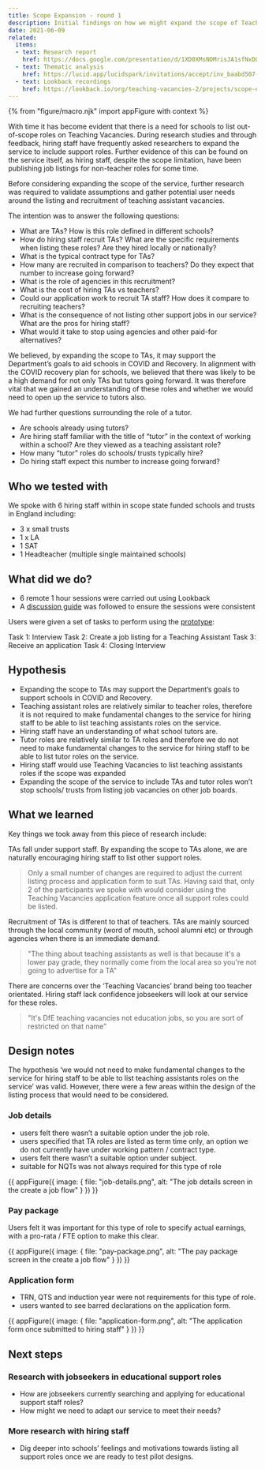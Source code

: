 ```yaml
---
title: Scope Expansion - round 1
description: Initial findings on how we might expand the scope of Teaching Vacancies to support the listing of Teaching Assistant roles.
date: 2021-06-09
related:
  items:
  - text: Research report
    href: https://docs.google.com/presentation/d/1XD0XMsNOMrisJA1sfNxD0WmrirzsKhFgIT-bKcQcfrI/edit#slide=id.gdd98bfbeb2_0_806
  - text: Thematic analysis
    href: https://lucid.app/lucidspark/invitations/accept/inv_baabd507-099d-4d9f-9550-fd90dfa7cc9b
  - text: Lookback recordings
    href: https://lookback.io/org/teaching-vacancies-2/projects/scope-expansion/rounds#round-3545056/
---
```


{% from "figure/macro.njk" import appFigure with context %}

With time it has become evident that there is a need for schools to list out-of-scope roles on Teaching Vacancies. During research studies and through feedback, hiring staff have frequently asked researchers to expand the service to include support roles. Further evidence of this can be found on the service itself, as hiring staff, despite the scope limitation, have been publishing job listings for non-teacher roles for some time.

Before considering expanding the scope of the service, further research was required to validate assumptions and gather potential user needs around the listing and recruitment of teaching assistant vacancies.

The intention was to answer the following questions:
* What are TAs? How is this role defined in different schools? 
* How do hiring staff recruit TAs? What are the specific requirements when listing these roles? Are they hired locally or nationally?
* What is the typical contract type for TAs?
* How many are recruited in comparison to teachers? Do they expect that number to increase going forward?
* What is the role of agencies in this recruitment?
* What is the cost of hiring TAs  vs teachers?
* Could our application work to recruit TA staff? How does it compare to recruiting teachers? 
* What is the consequence of not listing other support jobs in our service? What are the pros for hiring staff? 
* What would it take to stop using agencies and other paid-for alternatives?

We believed, by expanding the scope to TAs, it may support the Department’s goals to aid schools in COVID and Recovery. In alignment with the COVID recovery plan for schools, we believed that there was likely to be a high demand for not only TAs but tutors going forward. It was therefore vital that we gained an understanding of these roles and whether we would need to open up the service to tutors also.

We had further questions surrounding the role of a tutor.

* Are schools already using tutors?
* Are hiring staff familiar with the title of “tutor” in the context of working within a school? Are they viewed as a teaching assistant role?
* How many “tutor” roles do schools/ trusts typically hire?
* Do hiring staff expect this number to increase going forward?

## Who we tested with

We spoke with 6 hiring staff within in scope state funded schools and trusts in England including:

* 3 x small trusts
* 1 x LA
* 1 SAT
* 1 Headteacher (multiple single maintained schools)

## What did we do?

* 6 remote 1 hour sessions were carried out using Lookback 
* A [discussion guide](https://docs.google.com/document/d/1yX3K2MJmd2yhn6IT1Bl7_vkYgYIeysFBQ3NAF5VdxiI/edit) was followed to ensure the sessions were consistent

Users were given a set of tasks to perform using the [prototype](https://teaching-vacancies-prototype.london.cloudapps.digital/prototypes/application/round-3/):

Task 1: Interview
Task 2: Create a job listing for a Teaching Assistant
Task 3: Receive an application
Task 4: Closing Interview

## Hypothesis

* Expanding the scope to TAs may support the Department’s goals to support schools in COVID and Recovery.
* Teaching assistant roles are relatively similar to teacher roles, therefore it is not required to make fundamental changes to the service for hiring staff to be able to list teaching assistants roles on the service.
* Hiring staff have an understanding of what school tutors are.
* Tutor roles are relatively similar to TA roles and therefore we do not need to make fundamental changes to the service for hiring staff to be able to list tutor roles on the service.
* Hiring staff would use Teaching Vacancies to list teaching assistants roles if the scope was expanded
* Expanding the scope of the service to include TAs and tutor roles won’t stop schools/ trusts from listing job vacancies on other job boards.

## What we learned

Key things we took away from this piece of research include:

TAs fall under support staff. By expanding the scope to TAs alone, we are naturally encouraging hiring staff to list other support roles.

> Only a small number of changes are required to adjust the current listing process and application form to suit TAs. Having said that, only 2 of the participants we spoke with would consider using the Teaching Vacancies application feature once all support roles could be listed.

Recruitment of TAs is different to that of teachers. TAs are mainly sourced through the local community (word of mouth, school alumni etc) or through agencies when there is an immediate demand.

> "The thing about teaching assistants as well is that because it's a lower pay grade, they normally come from the local area so you're not going to advertise for a TA"

There are concerns over the ‘Teaching Vacancies’ brand being too teacher orientated. Hiring staff lack confidence jobseekers will look at our service for these roles.

> "It's DfE teaching vacancies not education jobs, so you are sort of restricted on that name”

## Design notes

The hypothesis ‘we would not need to make fundamental changes to the service for hiring staff to be able to list teaching assistants roles on the service’ was valid. However, there were a few areas within the design of the listing process that would need to be considered.

### Job details

* users felt there wasn’t a suitable option under the job role.
* users specified that TA roles are listed as term time only, an option we do not currently have under working pattern / contract type.
* users felt there wasn’t a suitable option under subject.
* suitable for NQTs was not always required for this type of role

{{ appFigure({
  image: {
    file: "job-details.png",
    alt: "The job details screen in the create a job flow"
  }
}) }}

### Pay package

Users felt it was important for this type of role to specify actual earnings, with a pro-rata / FTE option to make this clear.

{{ appFigure({
  image: {
    file: "pay-package.png",
    alt: "The pay package screen in the create a job flow"
  }
}) }}

### Application form

* TRN, QTS and induction year were not requirements for this type of role.
* users wanted to see barred declarations on the application form.

{{ appFigure({
  image: {
    file: "application-form.png",
    alt: "The application form once submitted to hiring staff"
  }
}) }}


## Next steps 

### Research with jobseekers in educational support roles

* How are jobseekers currently searching and applying for educational support staff roles?
* How might we need to adapt our service to meet their needs?

### More research with hiring staff

* Dig deeper into schools’ feelings and motivations towards listing all support roles once we are ready to test pilot designs.
